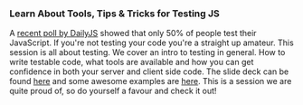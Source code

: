 ### Learn About Tools, Tips & Tricks for Testing JS

A [recent poll by DailyJS](http://dailyjs.com/2012/12/24/javascript-survey-results/) showed that only 50% of people test their JavaScript. If you're not testing your code you're a straight up amateur. This session is all about testing. We cover an intro to testing in general. How to write testable code, what tools are available and how you can get confidence in both your server and client side code. The slide deck can be found [here](http://yycjs.com/javascript-testing) and some awesome examples are [here](https://github.com/yycjs/javascript-testing/tree/gh-pages/examples). This is a session we are quite proud of, so do yourself a favour and check it out!